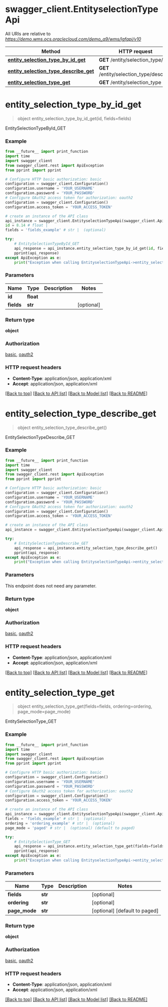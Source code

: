 # swagger_client.EntityselectionTypeApi

All URIs are relative to *https://demo.wms.ocs.oraclecloud.com/demo_a9/wms/lgfapi/v10*

Method | HTTP request | Description
------------- | ------------- | -------------
[**entity_selection_type_by_id_get**](EntityselectionTypeApi.md#entity_selection_type_by_id_get) | **GET** /entity/selection_type/{id} | EntitySelectionTypeById_GET
[**entity_selection_type_describe_get**](EntityselectionTypeApi.md#entity_selection_type_describe_get) | **GET** /entity/selection_type/describe | EntitySelectionTypeDescribe_GET
[**entity_selection_type_get**](EntityselectionTypeApi.md#entity_selection_type_get) | **GET** /entity/selection_type | EntitySelectionType_GET


# **entity_selection_type_by_id_get**
> object entity_selection_type_by_id_get(id, fields=fields)

EntitySelectionTypeById_GET



### Example
```python
from __future__ import print_function
import time
import swagger_client
from swagger_client.rest import ApiException
from pprint import pprint

# Configure HTTP basic authorization: basic
configuration = swagger_client.Configuration()
configuration.username = 'YOUR_USERNAME'
configuration.password = 'YOUR_PASSWORD'
# Configure OAuth2 access token for authorization: oauth2
configuration = swagger_client.Configuration()
configuration.access_token = 'YOUR_ACCESS_TOKEN'

# create an instance of the API class
api_instance = swagger_client.EntityselectionTypeApi(swagger_client.ApiClient(configuration))
id = 8.14 # float | 
fields = 'fields_example' # str |  (optional)

try:
    # EntitySelectionTypeById_GET
    api_response = api_instance.entity_selection_type_by_id_get(id, fields=fields)
    pprint(api_response)
except ApiException as e:
    print("Exception when calling EntityselectionTypeApi->entity_selection_type_by_id_get: %s\n" % e)
```

### Parameters

Name | Type | Description  | Notes
------------- | ------------- | ------------- | -------------
 **id** | **float**|  | 
 **fields** | **str**|  | [optional] 

### Return type

**object**

### Authorization

[basic](../README.md#basic), [oauth2](../README.md#oauth2)

### HTTP request headers

 - **Content-Type**: application/json, application/xml
 - **Accept**: application/json, application/xml

[[Back to top]](#) [[Back to API list]](../README.md#documentation-for-api-endpoints) [[Back to Model list]](../README.md#documentation-for-models) [[Back to README]](../README.md)

# **entity_selection_type_describe_get**
> object entity_selection_type_describe_get()

EntitySelectionTypeDescribe_GET



### Example
```python
from __future__ import print_function
import time
import swagger_client
from swagger_client.rest import ApiException
from pprint import pprint

# Configure HTTP basic authorization: basic
configuration = swagger_client.Configuration()
configuration.username = 'YOUR_USERNAME'
configuration.password = 'YOUR_PASSWORD'
# Configure OAuth2 access token for authorization: oauth2
configuration = swagger_client.Configuration()
configuration.access_token = 'YOUR_ACCESS_TOKEN'

# create an instance of the API class
api_instance = swagger_client.EntityselectionTypeApi(swagger_client.ApiClient(configuration))

try:
    # EntitySelectionTypeDescribe_GET
    api_response = api_instance.entity_selection_type_describe_get()
    pprint(api_response)
except ApiException as e:
    print("Exception when calling EntityselectionTypeApi->entity_selection_type_describe_get: %s\n" % e)
```

### Parameters
This endpoint does not need any parameter.

### Return type

**object**

### Authorization

[basic](../README.md#basic), [oauth2](../README.md#oauth2)

### HTTP request headers

 - **Content-Type**: application/json, application/xml
 - **Accept**: application/json, application/xml

[[Back to top]](#) [[Back to API list]](../README.md#documentation-for-api-endpoints) [[Back to Model list]](../README.md#documentation-for-models) [[Back to README]](../README.md)

# **entity_selection_type_get**
> object entity_selection_type_get(fields=fields, ordering=ordering, page_mode=page_mode)

EntitySelectionType_GET



### Example
```python
from __future__ import print_function
import time
import swagger_client
from swagger_client.rest import ApiException
from pprint import pprint

# Configure HTTP basic authorization: basic
configuration = swagger_client.Configuration()
configuration.username = 'YOUR_USERNAME'
configuration.password = 'YOUR_PASSWORD'
# Configure OAuth2 access token for authorization: oauth2
configuration = swagger_client.Configuration()
configuration.access_token = 'YOUR_ACCESS_TOKEN'

# create an instance of the API class
api_instance = swagger_client.EntityselectionTypeApi(swagger_client.ApiClient(configuration))
fields = 'fields_example' # str |  (optional)
ordering = 'ordering_example' # str |  (optional)
page_mode = 'paged' # str |  (optional) (default to paged)

try:
    # EntitySelectionType_GET
    api_response = api_instance.entity_selection_type_get(fields=fields, ordering=ordering, page_mode=page_mode)
    pprint(api_response)
except ApiException as e:
    print("Exception when calling EntityselectionTypeApi->entity_selection_type_get: %s\n" % e)
```

### Parameters

Name | Type | Description  | Notes
------------- | ------------- | ------------- | -------------
 **fields** | **str**|  | [optional] 
 **ordering** | **str**|  | [optional] 
 **page_mode** | **str**|  | [optional] [default to paged]

### Return type

**object**

### Authorization

[basic](../README.md#basic), [oauth2](../README.md#oauth2)

### HTTP request headers

 - **Content-Type**: application/json, application/xml
 - **Accept**: application/json, application/xml

[[Back to top]](#) [[Back to API list]](../README.md#documentation-for-api-endpoints) [[Back to Model list]](../README.md#documentation-for-models) [[Back to README]](../README.md)

